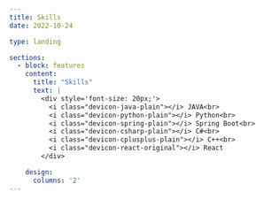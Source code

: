 ```yaml
---
title: Skills
date: 2022-10-24

type: landing

sections:
  - block: features
    content:
      title: "Skills"
      text: |
        <div style='font-size: 20px;'>
          <i class="devicon-java-plain"></i> JAVA<br>
          <i class="devicon-python-plain"></i> Python<br>
          <i class="devicon-spring-plain"></i> Spring Boot<br>
          <i class="devicon-csharp-plain"></i> C#<br>
          <i class="devicon-cplusplus-plain"></i> C++<br>
          <i class="devicon-react-original"></i> React
        </div>

    design:
      columns: '2'
---
```

